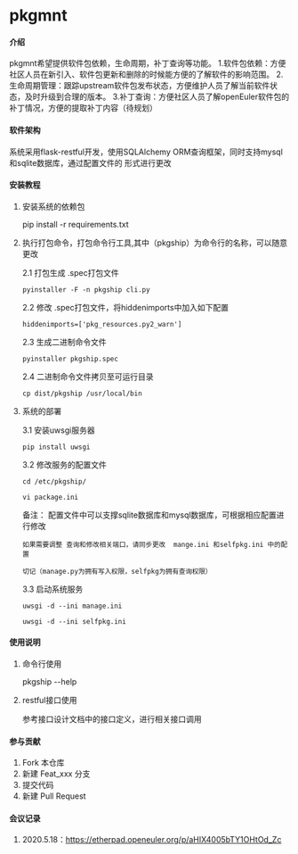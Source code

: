 # pkgmnt

#### 介绍
pkgmnt希望提供软件包依赖，生命周期，补丁查询等功能。
1.软件包依赖：方便社区人员在新引入、软件包更新和删除的时候能方便的了解软件的影响范围。
2.生命周期管理：跟踪upstream软件包发布状态，方便维护人员了解当前软件状态，及时升级到合理的版本。
3.补丁查询：方便社区人员了解openEuler软件包的补丁情况，方便的提取补丁内容（待规划）


#### 软件架构
系统采用flask-restful开发，使用SQLAlchemy ORM查询框架，同时支持mysql和sqlite数据库，通过配置文件的
形式进行更改


#### 安装教程

1.  安装系统的依赖包

    pip install -r requirements.txt

2.  执行打包命令，打包命令行工具,其中（pkgship）为命令行的名称，可以随意更改

    2.1 打包生成 .spec打包文件

        pyinstaller -F -n pkgship cli.py

    2.2 修改 .spec打包文件，将hiddenimports中加入如下配置
        
        hiddenimports=['pkg_resources.py2_warn']
    
    2.3 生成二进制命令文件

        pyinstaller pkgship.spec

    2.4 二进制命令文件拷贝至可运行目录

        cp dist/pkgship /usr/local/bin

3.  系统的部署

    3.1 安装uwsgi服务器

        pip install uwsgi
    
    3.2 修改服务的配置文件

        cd /etc/pkgship/

        vi package.ini
    
    备注： 配置文件中可以支撑sqlite数据库和mysql数据库，可根据相应配置进行修改

        如果需要调整 查询和修改相关端口，请同步更改  mange.ini 和selfpkg.ini 中的配置

        切记（manage.py为拥有写入权限，selfpkg为拥有查询权限）

    3.3 启动系统服务

        uwsgi -d --ini manage.ini

        uwsgi -d --ini selfpkg.ini


#### 使用说明

1.  命令行使用

    pkgship --help

2. restful接口使用

    参考接口设计文档中的接口定义，进行相关接口调用

#### 参与贡献

1.  Fork 本仓库
2.  新建 Feat_xxx 分支
3.  提交代码
4.  新建 Pull Request


#### 会议记录
1.  2020.5.18：https://etherpad.openeuler.org/p/aHIX4005bTY1OHtOd_Zc

